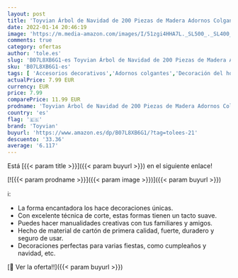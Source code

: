 ```yaml
---
layout: post
title: 'Toyvian Árbol de Navidad de 200 Piezas de Madera Adornos Colgantes de Navidad'
date: 2022-01-14 20:46:19
image: 'https://m.media-amazon.com/images/I/51zgi4HHA7L._SL500_._SL400_.jpg'
comments: true
category: ofertas
author: 'tole.es'
slug: 'B07L8XB6G1-es Toyvian Árbol de Navidad de 200 Piezas de Madera Adornos...'
sku: 'B07L8XB6G1-es'
tags: [ 'Accesorios decorativos','Adornos colgantes','Decoración del hogar','Hogar y cocina','navidad','toyvian', ]
actualPrice: 7.99 EUR
currency: EUR
price: 7.99
comparePrice: 11.99 EUR
prodname: 'Toyvian Árbol de Navidad de 200 Piezas de Madera Adornos Colgantes de Navidad'
country: 'es'
flag: '🇪🇸'
brand: 'Toyvian'
buyurl: 'https://www.amazon.es/dp/B07L8XB6G1/?tag=tolees-21'
descuento: '33.36'
average: '6.117'
---
```


Está [{{< param title >}}]({{< param buyurl >}}) en el siguiente enlace!

[![{{< param prodname >}}]({{< param image >}})]({{< param buyurl >}})

ℹ️:

- La forma encantadora los hace decoraciones únicas.
- Con excelente técnica de corte, estas formas tienen un tacto suave.
- Puedes hacer manualidades creativas con tus familiares y amigos.
- Hecho de material de cartón de primera calidad, fuerte, duradero y seguro de usar.
- Decoraciones perfectas para varias fiestas, como cumpleaños y navidad, etc.

[🛒 Ver la oferta!!]({{< param buyurl >}})
